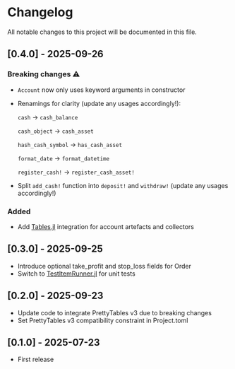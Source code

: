 # Changelog

All notable changes to this project will be documented in this file.

## [0.4.0] - 2025-09-26

### Breaking changes ⚠️

- `Account` now only uses keyword arguments in constructor
- Renamings for clarity (update any usages accordingly!):

    `cash` -> `cash_balance`

    `cash_object` -> `cash_asset`

    `hash_cash_symbol` -> `has_cash_asset`

    `format_date` -> `format_datetime`

    `register_cash!` -> `register_cash_asset!`

- Split `add_cash!` function into `deposit!` and `withdraw!`  (update any usages accordingly!)

### Added

- Add [Tables.jl](https://github.com/JuliaData/Tables.jl) integration for account artefacts and collectors

## [0.3.0] - 2025-09-25

- Introduce optional take_profit and stop_loss fields for Order
- Switch to [TestItemRunner.jl](https://github.com/julia-vscode/TestItemRunner.jl) for unit tests

## [0.2.0] - 2025-09-23

- Update code to integrate PrettyTables v3 due to breaking changes
- Set PrettyTables v3 compatibility constraint in Project.toml

## [0.1.0] - 2025-07-23

- First release
